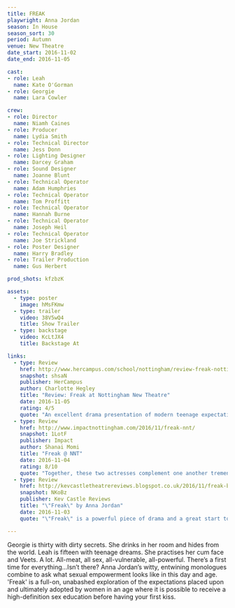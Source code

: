 ```yaml
---
title: FREAK
playwright: Anna Jordan
season: In House
season_sort: 30
period: Autumn
venue: New Theatre
date_start: 2016-11-02
date_end: 2016-11-05

cast:
- role: Leah
  name: Kate O'Gorman
- role: Georgie
  name: Lara Cowler

crew:
- role: Director
  name: Niamh Caines
- role: Producer
  name: Lydia Smith
- role: Technical Director
  name: Jess Donn
- role: Lighting Designer
  name: Darcey Graham
- role: Sound Designer
  name: Joanne Blunt
- role: Technical Operator
  name: Adam Humphries
- role: Technical Operator
  name: Tom Proffitt
- role: Technical Operator
  name: Hannah Burne
- role: Technical Operator
  name: Joseph Heil
- role: Technical Operator
  name: Joe Strickland
- role: Poster Designer
  name: Harry Bradley
- role: Trailer Production
  name: Gus Herbert

prod_shots: kfzbzK

assets:
  - type: poster
    image: hMsFKmw
  - type: trailer
    video: 38V5wQ4
    title: Show Trailer
  - type: backstage
    video: KcLtJX4
    title: Backstage At

links:
  - type: Review
    href: http://www.hercampus.com/school/nottingham/review-freak-nottingham-new-theatre
    snapshot: shsaN
    publisher: HerCampus
    author: Charlotte Hegley
    title: "Review: Freak at Nottingham New Theatre"
    date: 2016-11-05
    rating: 4/5
    quote: "An excellent drama presentation of modern teenage expectations of sex compared almost too closely to the consequences of adult desire."
  - type: Review
    href: http://www.impactnottingham.com/2016/11/freak-nnt/
    snapshot: 1LotF
    publisher: Impact
    author: Shanai Momi
    title: "Freak @ NNT"
    date: 2016-11-04
    rating: 8/10
    quote: "Together, these two actresses complement one another tremendously, making them an easy partnership for the audience to resonate with."
  - type: Review
    href: http://kevcastletheatrereviews.blogspot.co.uk/2016/11/freak-by-anna-jordan.html
    snapshot: NKoBz
    publisher: Kev Castle Reviews
    title: "\"Freak\" by Anna Jordan"
    date: 2016-11-03
    quote: "\"Freak\" is a powerful piece of drama and a great start to Nottingham New Theatre's new season, it will make you think, it will make you laugh and hopefully it will get you talking as well, and if you're quite truthful with yourself, it may make you change your attitude towards how you treat people, both male and female attitudes that is."

---
```


Georgie is thirty with dirty secrets. She drinks in her room and hides from the world. Leah is fifteen with teenage dreams. She practises her cum face and Veets. A lot. All-meat, all sex, all-vulnerable, all-powerful. There’s a first time for everything…Isn’t there? Anna Jordan’s witty, entwining monologues combine to ask what sexual empowerment looks like in this day and age. 'Freak' is a full-on, unabashed exploration of the expectations placed upon and ultimately adopted by women in an age where it is possible to receive a high-definition sex education before having your first kiss.

